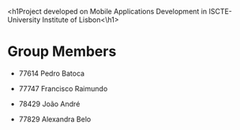 <h1Project developed on Mobile Applications Development in ISCTE-University Institute of Lisbon<\h1>

<h1>Group Members</h1>
<ul>
  <li> <p> 77614 Pedro Batoca </p></li>
  <li> <p> 77747 Francisco Raimundo </p> </li>
  <li> <p> 78429 João André </p> </li>
  <li> <p> 77829 Alexandra Belo </p> </li>
</ul>
